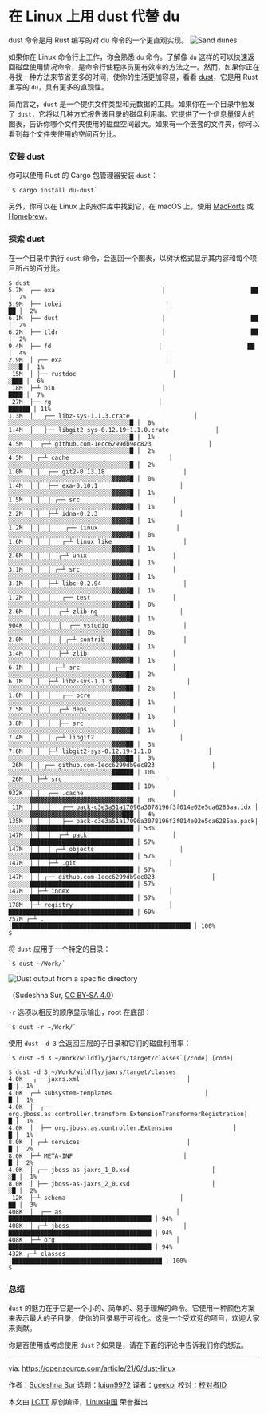 [#]: subject: (Replace du with dust on Linux)
[#]: via: (https://opensource.com/article/21/6/dust-linux)
[#]: author: (Sudeshna Sur https://opensource.com/users/sudeshna-sur)
[#]: collector: (lujun9972)
[#]: translator: (geekpi)
[#]: reviewer: ( )
[#]: publisher: ( )
[#]: url: ( )

在 Linux 上用 dust 代替 du
======
dust 命令是用 Rust 编写的对 du 命令的一个更直观实现。
![Sand dunes][1]

如果你在 Linux 命令行上工作，你会熟悉 `du` 命令。了解像 `du` 这样的可以快速返回磁盘使用情况命令，是命令行使程序员更有效率的方法之一。然而，如果你正在寻找一种方法来节省更多的时间，使你的生活更加容易，看看 [dust][2]，它是用 Rust 重写的 `du`，具有更多的直观性。

简而言之，`dust` 是一个提供文件类型和元数据的工具。如果你在一个目录中触发了 `dust`，它将以几种方式报告该目录的磁盘利用率。它提供了一个信息量很大的图表，告诉你哪个文件夹使用的磁盘空间最大。如果有一个嵌套的文件夹，你可以看到每个文件夹使用的空间百分比。

### 安装 dust

你可以使用 Rust 的 Cargo 包管理器安装 `dust`：


```
`$ cargo install du-dust`
```

另外，你可以在 Linux 上的软件库中找到它，在 macOS 上，使用 [MacPorts][3] 或 [Homebrew][4]。

### 探索 dust

在一个目录中执行 `dust` 命令，会返回一个图表，以树状格式显示其内容和每个项目所占的百分比。


```
$ dust
5.7M  ┌── exa                              │                        ██ │  2%
5.9M  ├── tokei                             │                        ██ │  2%
6.1M  ├── dust                             │                        ██ │  2%
6.2M  ├── tldr                             │                        ██ │  2%
9.4M  ├── fd                              │                        ██ │  4%
2.9M  │ ┌── exa                             │                       ░░░█ │  1%
 15M  │ ├── rustdoc                           │                       ░███ │  6%
 18M  ├─┴ bin                              │                       ████ │  7%
 27M  ├── rg                              │                      ██████ │ 11%
1.3M  │   ┌── libz-sys-1.1.3.crate                  │        ░░░░░░░░░░░░░░░░░░░░░░░░░░░░░░░░░░█ │  0%
1.4M  │   ├── libgit2-sys-0.12.19+1.1.0.crate             │        ░░░░░░░░░░░░░░░░░░░░░░░░░░░░░░░░░░█ │  1%
4.5M  │  ┌─┴ github.com-1ecc6299db9ec823                │        ░░░░░░░░░░░░░░░░░░░░░░░░░░░░░░░░░░█ │  2%
4.5M  │ ┌─┴ cache                            │        ░░░░░░░░░░░░░░░░░░░░░░░░░░░░░░░░░░█ │  2%
1.0M  │ │  ┌── git2-0.13.18                      │        ░░░░░░░░░░░░░░░░░░░░░░░░░░░░░▓▓▓▓▓█ │  0%
1.4M  │ │  ├── exa-0.10.1                       │        ░░░░░░░░░░░░░░░░░░░░░░░░░░░░░▓▓▓▓▓█ │  1%
1.5M  │ │  │ ┌── src                          │        ░░░░░░░░░░░░░░░░░░░░░░░░░░░░░▓▓▓▓▓█ │  1%
2.2M  │ │  ├─┴ idna-0.2.3                       │        ░░░░░░░░░░░░░░░░░░░░░░░░░░░░░▓▓▓▓▓█ │  1%
1.2M  │ │  │    ┌── linux                      │        ░░░░░░░░░░░░░░░░░░░░░░░░░░░░░▓▓▓▓▓█ │  0%
1.6M  │ │  │   ┌─┴ linux_like                    │        ░░░░░░░░░░░░░░░░░░░░░░░░░░░░░▓▓▓▓▓█ │  1%
2.6M  │ │  │  ┌─┴ unix                        │        ░░░░░░░░░░░░░░░░░░░░░░░░░░░░░▓▓▓▓▓█ │  1%
3.1M  │ │  │ ┌─┴ src                          │        ░░░░░░░░░░░░░░░░░░░░░░░░░░░░░▓▓▓▓▓█ │  1%
3.1M  │ │  ├─┴ libc-0.2.94                       │        ░░░░░░░░░░░░░░░░░░░░░░░░░░░░░▓▓▓▓▓█ │  1%
1.2M  │ │  │   ┌── test                       │        ░░░░░░░░░░░░░░░░░░░░░░░░░░░░░▓▓▓▓▓█ │  0%
2.6M  │ │  │  ┌─┴ zlib-ng                       │        ░░░░░░░░░░░░░░░░░░░░░░░░░░░░░▓▓▓▓▓█ │  1%
904K  │ │  │  │  ┌── vstudio                     │        ░░░░░░░░░░░░░░░░░░░░░░░░░░░░░▓▓▓▓▓█ │  0%
2.0M  │ │  │  │ ┌─┴ contrib                      │        ░░░░░░░░░░░░░░░░░░░░░░░░░░░░░▓▓▓▓▓█ │  1%
3.4M  │ │  │  ├─┴ zlib                        │        ░░░░░░░░░░░░░░░░░░░░░░░░░░░░░▓▓▓▓▓█ │  1%
6.1M  │ │  │ ┌─┴ src                          │        ░░░░░░░░░░░░░░░░░░░░░░░░░░░░░▓▓▓▓██ │  2%
6.1M  │ │  ├─┴ libz-sys-1.1.3                     │        ░░░░░░░░░░░░░░░░░░░░░░░░░░░░░▓▓▓▓██ │  2%
1.6M  │ │  │   ┌── pcre                       │        ░░░░░░░░░░░░░░░░░░░░░░░░░░░░░▓▓▓▓▓█ │  1%
2.5M  │ │  │  ┌─┴ deps                        │        ░░░░░░░░░░░░░░░░░░░░░░░░░░░░░▓▓▓▓▓█ │  1%
3.8M  │ │  │  ├── src                         │        ░░░░░░░░░░░░░░░░░░░░░░░░░░░░░▓▓▓▓▓█ │  1%
7.4M  │ │  │ ┌─┴ libgit2                        │        ░░░░░░░░░░░░░░░░░░░░░░░░░░░░░▓▓▓▓██ │  3%
7.6M  │ │  ├─┴ libgit2-sys-0.12.19+1.1.0                │        ░░░░░░░░░░░░░░░░░░░░░░░░░░░░░▓▓▓▓██ │  3%
 26M  │ │ ┌─┴ github.com-1ecc6299db9ec823                │        ░░░░░░░░░░░░░░░░░░░░░░░░░░░░░██████ │ 10%
 26M  │ ├─┴ src                             │        ░░░░░░░░░░░░░░░░░░░░░░░░░░░░░██████ │ 10%
932K  │ │  ┌── .cache                         │        ░░░░░░▓▓▓▓▓▓▓▓▓▓▓▓▓▓▓▓▓▓▓▓▓▓▓▓▓▓▓▓█ │  0%
 11M  │ │  │   ┌── pack-c3e3a51a17096a3078196f3f014e02e5da6285aa.idx │        ░░░░░░▓▓▓▓▓▓▓▓▓▓▓▓▓▓▓▓▓▓▓▓▓▓▓▓▓▓███ │  4%
135M  │ │  │   ├── pack-c3e3a51a17096a3078196f3f014e02e5da6285aa.pack│        ░░░░░░▓▓███████████████████████████ │ 53%
147M  │ │  │  ┌─┴ pack                        │        ░░░░░░█████████████████████████████ │ 57%
147M  │ │  │ ┌─┴ objects                        │        ░░░░░░█████████████████████████████ │ 57%
147M  │ │  ├─┴ .git                          │        ░░░░░░█████████████████████████████ │ 57%
147M  │ │ ┌─┴ github.com-1ecc6299db9ec823                │        ░░░░░░█████████████████████████████ │ 57%
147M  │ ├─┴ index                            │        ░░░░░░█████████████████████████████ │ 57%
178M  ├─┴ registry                           │        ███████████████████████████████████ │ 69%
257M ┌─┴ .                                │██████████████████████████████████████████████████ │ 100%
$
```

将 `dust` 应用于一个特定的目录：


```
`$ dust ~/Work/`
```

![Dust output from a specific directory][5]

（Sudeshna Sur, [CC BY-SA 4.0][6]）

`-r` 选项以相反的顺序显示输出，root 在底部：


```
`$ dust -r ~/Work/`
```

使用 `dust -d 3` 会返回三层的子目录和它们的磁盘利用率：


```
`$ dust -d 3 ~/Work/wildfly/jaxrs/target/classes`[/code] [code]

$ dust -d 3 ~/Work/wildfly/jaxrs/target/classes
4.0K   ┌── jaxrs.xml                              │                     █ │  1%
4.0K  ┌─┴ subsystem-templates                          │                     █ │  1%
4.0K  │  ┌── org.jboss.as.controller.transform.ExtensionTransformerRegistration│                     █ │  1%
4.0K  │  ├── org.jboss.as.controller.Extension                 │                     █ │  1%
8.0K  │ ┌─┴ services                              │                     █ │  2%
8.0K  ├─┴ META-INF                               │                     █ │  2%
4.0K  │ ┌── jboss-as-jaxrs_1_0.xsd                       │                    ░█ │  1%
8.0K  │ ├── jboss-as-jaxrs_2_0.xsd                       │                    ░█ │  2%
 12K  ├─┴ schema                                │                    ██ │  3%
408K  │  ┌── as                                │ ████████████████████████████████████████ │ 94%
408K  │ ┌─┴ jboss                                │ ████████████████████████████████████████ │ 94%
408K  ├─┴ org                                  │ ████████████████████████████████████████ │ 94%
432K ┌─┴ classes                                 │██████████████████████████████████████████ │ 100%
$
```

### 总结

`dust` 的魅力在于它是一个小的、简单的、易于理解的命令。它使用一种颜色方案来表示最大的子目录，使你的目录易于可视化。这是一个受欢迎的项目，欢迎大家来贡献。

你是否使用或考虑使用 `dust`？如果是，请在下面的评论中告诉我们你的想法。

--------------------------------------------------------------------------------

via: https://opensource.com/article/21/6/dust-linux

作者：[Sudeshna Sur][a]
选题：[lujun9972][b]
译者：[geekpi](https://github.com/geekpi)
校对：[校对者ID](https://github.com/校对者ID)

本文由 [LCTT](https://github.com/LCTT/TranslateProject) 原创编译，[Linux中国](https://linux.cn/) 荣誉推出

[a]: https://opensource.com/users/sudeshna-sur
[b]: https://github.com/lujun9972
[1]: https://opensource.com/sites/default/files/styles/image-full-size/public/lead-images/sand_dunes_desert_hills_landscape_nature.jpg?itok=wUByylBb
[2]: https://github.com/bootandy/dust
[3]: https://opensource.com/article/20/11/macports
[4]: https://opensource.com/article/20/6/homebrew-mac
[5]: https://opensource.com/sites/default/files/uploads/dust-work.png (Dust output from a specific directory)
[6]: https://creativecommons.org/licenses/by-sa/4.0/
